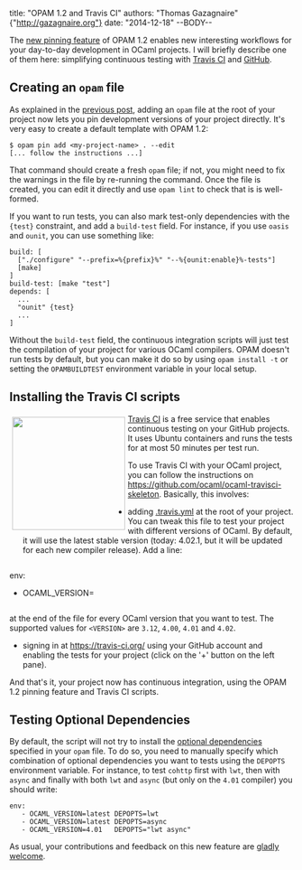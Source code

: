 title: "OPAM 1.2 and Travis CI"
authors: "Thomas Gazagnaire" {"http://gazagnaire.org"}
date: "2014-12-18"
--BODY--

The [new pinning feature][pin] of OPAM 1.2 enables new interesting
workflows for your day-to-day development in OCaml projects. I will
briefly describe one of them here: simplifying continuous testing with
[Travis CI][travis] and
[GitHub][github].

## Creating an `opam` file

As explained in the [previous post][pin], adding an `opam` file at the
root of your project now lets you pin development versions of your
project directly. It's very easy to create a default template with OPAM 1.2:

```
$ opam pin add <my-project-name> . --edit
[... follow the instructions ...]
```

That command should create a fresh `opam` file; if not, you might
need to fix the warnings in the file by re-running the command. Once
the file is created, you can edit it directly and use `opam lint` to
check that is is well-formed.

If you want to run tests, you can also mark test-only dependencies with the
`{test}` constraint, and add a `build-test` field. For instance, if you use
`oasis` and `ounit`, you can use something like:

```
build: [
  ["./configure" "--prefix=%{prefix}%" "--%{ounit:enable}%-tests"]
  [make]
]
build-test: [make "test"]
depends: [
  ...
  "ounit" {test}
  ...
]
```

Without the `build-test` field, the continuous integration scripts
will just test the compilation of your project for various OCaml
compilers.
OPAM doesn't run tests by default, but you can make it do so by
using `opam install -t` or setting the `OPAMBUILDTEST`
environment variable in your local setup.

## Installing the Travis CI scripts

<img style="float:left; padding: 5px"
     src="https://travis-ci.com/img/travis-mascot-200px.png"
     width="200px">
</img>

[Travis CI][travis] is a free service that enables continuous testing on your
GitHub projects. It uses Ubuntu containers and runs the tests for at most 50
minutes per test run.

To use Travis CI with your OCaml project, you can follow the instructions on
<https://github.com/ocaml/ocaml-travisci-skeleton>. Basically, this involves:

- adding
  [.travis.yml](https://github.com/ocaml/ocaml-travisci-skeleton/blob/master/.travis.yml)
  at the root of your project. You can tweak this file to test your
  project with different versions of OCaml. By default, it will use
  the latest stable version (today: 4.02.1, but it will be updated for
  each new compiler release). Add a line:

    ```
env:
  - OCAML_VERSION=<VERSION>
    ```

  at the end of the file for every OCaml version that you want to
  test. The supported values for `<VERSION>` are `3.12`, `4.00`,
  `4.01` and `4.02`.

- signing in at https://travis-ci.org/ using your GitHub account and
  enabling the tests for your project (click on the '+' button on the
  left pane).

And that's it, your project now has continuous integration, using the OPAM 1.2
pinning feature and Travis CI scripts.

## Testing Optional Dependencies

By default, the script will not try to install the [optional
dependencies][depopts] specified in your `opam` file. To do so, you
need to manually specify which combination of optional dependencies
you want to tests using the `DEPOPTS` environment variable. For
instance, to test `cohttp` first with `lwt`, then with `async` and
finally with both `lwt` and `async` (but only on the `4.01` compiler)
you should write:

```
env:
   - OCAML_VERSION=latest DEPOPTS=lwt
   - OCAML_VERSION=latest DEPOPTS=async
   - OCAML_VERSION=4.01   DEPOPTS="lwt async"
```

As usual, your contributions and feedback on this new feature are [gladly welcome][issues].

[pin]: https://opam.ocaml.org/blog/opam-1-2-pin/
[travis]: https://travis-ci.org/
[github]: https://github.com/
[issues]: https://github.com/ocaml/ocaml-travisci-skeleton/issues/
[depopts]: https://opam.ocaml.org/doc/manual/dev-manual.html#sec9
